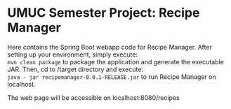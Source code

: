 # UMUC Semester Project: Recipe Manager 

Here contains the Spring Boot webapp code for Recipe Manager. 
After setting up your environment, simply execute:  
`mvn clean package`  to package the application and generate the executable JAR. 
Then, cd to /target directory and execute:  
`java - jar recipemanager-0.0.1-RELEASE.jar` to run Recipe Manager on localhost. 

The web page will be accessible on localhost:8080/recipes

